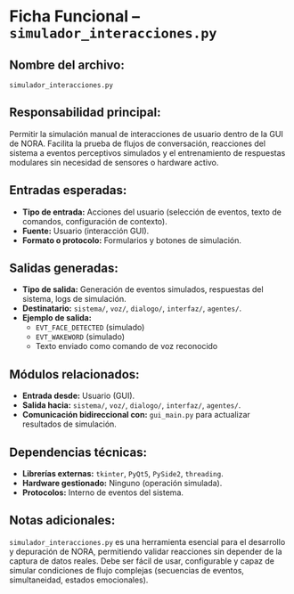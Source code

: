 # Ficha Funcional – `simulador_interacciones.py`

## Nombre del archivo:
`simulador_interacciones.py`

## Responsabilidad principal:
Permitir la simulación manual de interacciones de usuario dentro de la GUI de NORA. Facilita la prueba de flujos de conversación, reacciones del sistema a eventos perceptivos simulados y el entrenamiento de respuestas modulares sin necesidad de sensores o hardware activo.

## Entradas esperadas:
- **Tipo de entrada:** Acciones del usuario (selección de eventos, texto de comandos, configuración de contexto).
- **Fuente:** Usuario (interacción GUI).
- **Formato o protocolo:** Formularios y botones de simulación.

## Salidas generadas:
- **Tipo de salida:** Generación de eventos simulados, respuestas del sistema, logs de simulación.
- **Destinatario:** `sistema/`, `voz/`, `dialogo/`, `interfaz/`, `agentes/`.
- **Ejemplo de salida:**
  - `EVT_FACE_DETECTED` (simulado)
  - `EVT_WAKEWORD` (simulado)
  - Texto enviado como comando de voz reconocido

## Módulos relacionados:
- **Entrada desde:** Usuario (GUI).
- **Salida hacia:** `sistema/`, `voz/`, `dialogo/`, `interfaz/`, `agentes/`.
- **Comunicación bidireccional con:** `gui_main.py` para actualizar resultados de simulación.

## Dependencias técnicas:
- **Librerías externas:** `tkinter`, `PyQt5`, `PySide2`, `threading`.
- **Hardware gestionado:** Ninguno (operación simulada).
- **Protocolos:** Interno de eventos del sistema.

## Notas adicionales:
`simulador_interacciones.py` es una herramienta esencial para el desarrollo y depuración de NORA, permitiendo validar reacciones sin depender de la captura de datos reales. Debe ser fácil de usar, configurable y capaz de simular condiciones de flujo complejas (secuencias de eventos, simultaneidad, estados emocionales).

